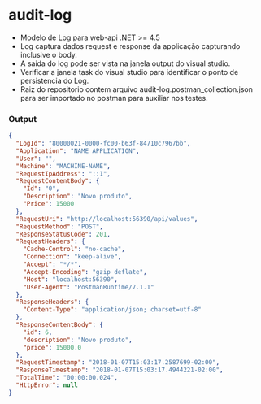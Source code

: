# audit-log

* Modelo de Log para web-api .NET >= 4.5
* Log captura dados request e response da applicação capturando inclusive o body.
* A saida do log pode ser vista na janela output do visual studio.
* Verificar a janela task do visual studio para identificar o ponto de persistencia do Log.
* Raiz do repositorio contem arquivo audit-log.postman_collection.json para ser importado no postman para auxiliar nos testes.

### Output
```json
{
  "LogId": "80000021-0000-fc00-b63f-84710c7967bb",
  "Application": "NAME APPLICATION",
  "User": "",
  "Machine": "MACHINE-NAME",
  "RequestIpAddress": "::1",
  "RequestContentBody": {
    "Id": "0",
    "Description": "Novo produto",
    "Price": 15000
  },
  "RequestUri": "http://localhost:56390/api/values",
  "RequestMethod": "POST",
  "ResponseStatusCode": 201,
  "RequestHeaders": {
    "Cache-Control": "no-cache",
    "Connection": "keep-alive",
    "Accept": "*/*",
    "Accept-Encoding": "gzip deflate",
    "Host": "localhost:56390",
    "User-Agent": "PostmanRuntime/7.1.1"
  },
  "ResponseHeaders": {
    "Content-Type": "application/json; charset=utf-8"
  },
  "ResponseContentBody": {
    "id": 6,
    "description": "Novo produto",
    "price": 15000.0
  },
  "RequestTimestamp": "2018-01-07T15:03:17.2587699-02:00",
  "ResponseTimestamp": "2018-01-07T15:03:17.4944221-02:00",
  "TotalTime": "00:00:00.024",
  "HttpError": null
}
